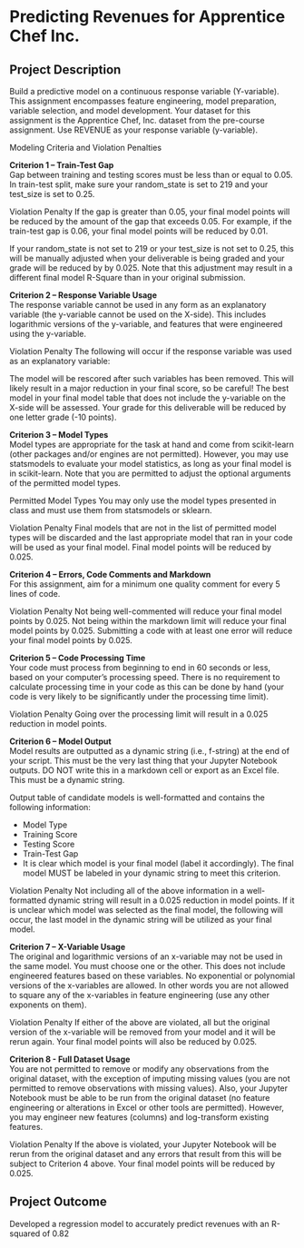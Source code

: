 # Predicting Revenues for Apprentice Chef Inc.

## Project Description
Build a predictive model on a continuous response variable (Y-variable). This assignment encompasses feature engineering, model preparation, variable selection, and model development. Your dataset for this assignment is the Apprentice Chef, Inc. dataset from the pre-course assignment. Use REVENUE as your response variable (y-variable).

Modeling Criteria and Violation Penalties 

<b>Criterion 1 – Train-Test Gap</b><br>
Gap between training and testing scores must be less than or equal to 0.05. In train-test split, make sure your random_state is set to 219 and your test_size is set to 0.25.

Violation Penalty
If the gap is greater than 0.05, your final model points will be reduced by the amount of the gap that exceeds 0.05. For example, if the train-test gap is 0.06, your final model points will be reduced by 0.01.

If your random_state is not set to 219 or your test_size is not set to 0.25, this will be manually adjusted when your deliverable is being graded and your grade will be reduced by by 0.025. Note that this adjustment may result in a different final model R-Square than in your original submission.

<b>Criterion 2 – Response Variable Usage</b><br>
The response variable cannot be used in any form as an explanatory variable (the y-variable cannot be used on the X-side). This includes logarithmic versions of the y-variable, and features that were engineered using the y-variable.

Violation Penalty
The following will occur if the response variable was used as an explanatory variable:

The model will be rescored after such variables has been removed. This will likely result in a major reduction in your final score, so be careful!
The best model in your final model table that does not include the y-variable on the X-side will be assessed.
Your grade for this deliverable will be reduced by one letter grade (-10 points).
 
<b>Criterion 3 – Model Types</b><br>
Model types are appropriate for the task at hand and come from scikit-learn (other packages and/or engines are not permitted). However, you may use statsmodels to evaluate your model statistics, as long as your final model is in scikit-learn. Note that you are permitted to adjust the optional arguments of the permitted model types.

Permitted Model Types
You may only use the model types presented in class and must use them from statsmodels or sklearn.

Violation Penalty
Final models that are not in the list of permitted model types will be discarded and the last appropriate model that ran in your code will be used as your final model. Final model points will be reduced by 0.025.

<b>Criterion 4 – Errors, Code Comments and  Markdown</b><br>
For this assignment, aim for a minimum one quality comment for every 5 lines of code.

Violation Penalty
Not being well-commented will reduce your final model points by 0.025.
Not being within the markdown limit will reduce your final model points by 0.025.
Submitting a code with at least one error will reduce your final model points by 0.025.

<b>Criterion 5 – Code Processing Time</b><br>
Your code must process from beginning to end in 60 seconds or less, based on your computer’s processing speed. There is no requirement to calculate processing time in your code as this can be done by hand (your code is very likely to be significantly under the processing time limit).

Violation Penalty
Going over the processing limit will result in a 0.025 reduction in model points.
 
<b>Criterion 6 – Model Output</b><br>
Model results are outputted as a dynamic string (i.e., f-string) at the end of your script. This must be the very last thing that your Jupyter Notebook outputs. DO NOT write this in a markdown cell or export as an Excel file. This must be a dynamic string.

Output table of candidate models is well-formatted and contains the following information:
- Model Type
- Training Score
- Testing Score
- Train-Test Gap
- It is clear which model is your final model (label it accordingly). The final model MUST be labeled in your dynamic string to meet this criterion.

Violation Penalty
Not including all of the above information in a well-formatted dynamic string will result in a 0.025 reduction in model points.
If it is unclear which model was selected as the final model, the following will occur, the last model in the dynamic string will be utilized as your final model.

<b>Criterion 7 – X-Variable Usage</b><br>
The original and logarithmic versions of an x-variable may not be used in the same model. You must choose one or the other. This does not include engineered features based on these variables.
No exponential or polynomial versions of the x-variables are allowed. In other words you are not allowed to square any of the x-variables in feature engineering (use any other exponents on them).
 
Violation Penalty
If either of the above are violated, all but the original version of the x-variable will be removed from your model and it will be rerun again. Your final model points will also be reduced by 0.025.

<b>Criterion 8 - Full Dataset Usage</b><br>
You are not permitted to remove or modify any observations from the original dataset, with the exception of imputing missing values (you are not permitted to remove observations with missing values). Also, your Jupyter Notebook must be able to be run from the original dataset (no feature engineering or alterations in Excel or other tools are permitted). However, you may engineer new features (columns) and log-transform existing features.

Violation Penalty
If the above is violated, your Jupyter Notebook will be rerun from the original dataset and any errors that result from this will be subject to Criterion 4 above. Your final model points will be reduced by 0.025.
 
 ## Project Outcome
Developed a regression model to accurately predict revenues with an R-squared of 0.82
